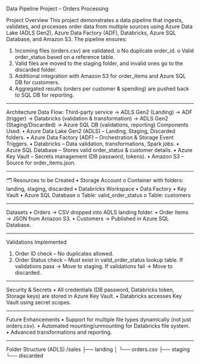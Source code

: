 Data Pipeline Project – Orders Processing

 Project Overview
This project demonstrates a data pipeline that ingests, validates, and processes order data from multiple sources using Azure Data Lake (ADLS Gen2), Azure Data Factory (ADF), Databricks, Azure SQL Database, and Amazon S3.
The pipeline ensures:
1.	Incoming files (orders.csv) are validated.
o	No duplicate order_id.
o	Valid order_status based on a reference table.
2.	Valid files are moved to the staging folder, and invalid ones go to the discarded folder.
3.	Additional integration with Amazon S3 for order_items and Azure SQL DB for customers.
4.	Aggregated results (orders per customer & spending) are pushed back to SQL DB for reporting.
________________________________________
 Architecture
Data Flow:
Third-party service → ADLS Gen2 (Landing) → ADF (trigger) → Databricks (validation & transformation) → ADLS Gen2 (Staging/Discarded) → Azure SQL DB (validations, reporting)
Components Used:
•	Azure Data Lake Gen2 (ADLS) – Landing, Staging, Discarded folders.
•	Azure Data Factory (ADF) – Orchestration & Storage Event Triggers.
•	Databricks – Data validation, transformations, Spark jobs.
•	Azure SQL Database – Stores valid order_status & customer details.
•	Azure Key Vault – Secrets management (DB password, tokens).
•	Amazon S3 – Source for order_items.json.
________________________________________
🗂 Resources to be Created
•	Storage Account
o	Container with folders: landing, staging, discarded
•	Databricks Workspace
•	Data Factory
•	Key Vault
•	Azure SQL Database
o	Table: valid_order_status
o	Table: customers
________________________________________
Datasets
•	Orders → CSV dropped into ADLS landing folder.
•	Order Items → JSON from Amazon S3.
•	Customers → Published in Azure SQL Database.
________________________________________
Validations Implemented
1.	Order ID check – No duplicates allowed.
2.	Order Status check – Must exist in valid_order_status lookup table.
 If validations pass → Move to staging.
 If validations fail → Move to discarded.
________________________________________
 Security & Secrets
•	All credentials (DB password, Databricks token, Storage keys) are stored in Azure Key Vault.
•	Databricks accesses Key Vault using secret scopes.
________________________________________
 Future Enhancements
•	Support for multiple file types dynamically (not just orders.csv).
•	Automated mounting/unmounting for Databricks file system.
•	Advanced transformations and reporting.
________________________________________
 Folder Structure (ADLS)
/sales
  ├── landing
  │     └── orders.csv
  ├── staging
  └── discarded

